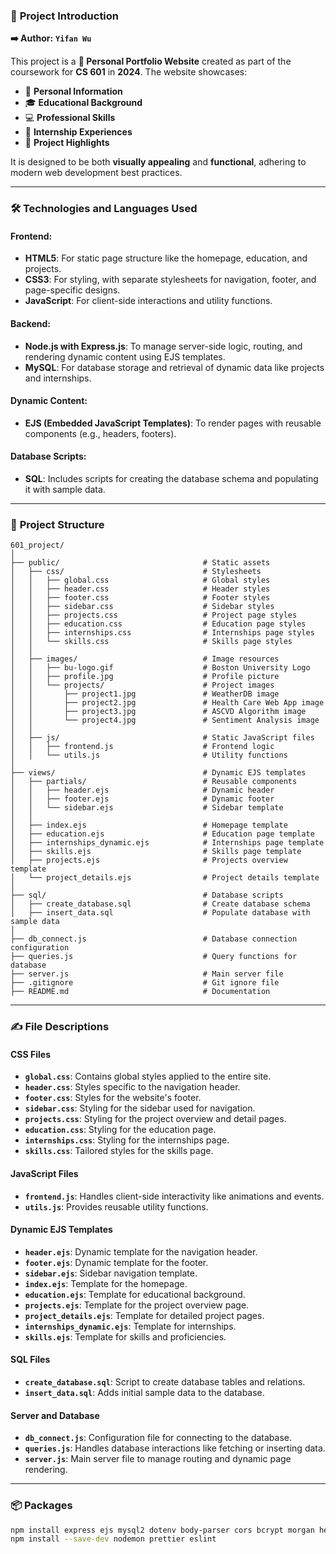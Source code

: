 ### 🚀 **Project Introduction**
**➡️ Author:** **`Yifan Wu`**  

This project is a **🌟 Personal Portfolio Website** created as part of the coursework for **CS 601** in **2024**. The website showcases:
- 📖 **Personal Information**
- 🎓 **Educational Background**
- 💻 **Professional Skills**
- 🏢 **Internship Experiences**
- 📂 **Project Highlights**  

It is designed to be both **visually appealing** and **functional**, adhering to modern web development best practices.

---

### 🛠️ **Technologies and Languages Used**

#### **Frontend**:  
- **HTML5**: For static page structure like the homepage, education, and projects.  
- **CSS3**: For styling, with separate stylesheets for navigation, footer, and page-specific designs.  
- **JavaScript**: For client-side interactions and utility functions.

#### **Backend**:  
- **Node.js with Express.js**: To manage server-side logic, routing, and rendering dynamic content using EJS templates.  
- **MySQL**: For database storage and retrieval of dynamic data like projects and internships.

#### **Dynamic Content**:  
- **EJS (Embedded JavaScript Templates)**: To render pages with reusable components (e.g., headers, footers).  

#### **Database Scripts**:  
- **SQL**: Includes scripts for creating the database schema and populating it with sample data.

---

### 📂 **Project Structure**
```plaintext
601_project/
│
├── public/                                # Static assets
│   ├── css/                               # Stylesheets
│   │   ├── global.css                     # Global styles
│   │   ├── header.css                     # Header styles
│   │   ├── footer.css                     # Footer styles
│   │   ├── sidebar.css                    # Sidebar styles
│   │   ├── projects.css                   # Project page styles
│   │   ├── education.css                  # Education page styles
│   │   ├── internships.css                # Internships page styles
│   │   └── skills.css                     # Skills page styles
│   │
│   ├── images/                            # Image resources
│   │   ├── bu-logo.gif                    # Boston University Logo
│   │   ├── profile.jpg                    # Profile picture
│   │   └── projects/                      # Project images
│   │       ├── project1.jpg               # WeatherDB image
│   │       ├── project2.jpg               # Health Care Web App image
│   │       ├── project3.jpg               # ASCVD Algorithm image
│   │       └── project4.jpg               # Sentiment Analysis image
│   │
│   ├── js/                                # Static JavaScript files
│   │   ├── frontend.js                    # Frontend logic
│   │   └── utils.js                       # Utility functions
│
├── views/                                 # Dynamic EJS templates
│   ├── partials/                          # Reusable components
│   │   ├── header.ejs                     # Dynamic header
│   │   ├── footer.ejs                     # Dynamic footer
│   │   └── sidebar.ejs                    # Sidebar template
│   │
│   ├── index.ejs                          # Homepage template
│   ├── education.ejs                      # Education page template
│   ├── internships_dynamic.ejs            # Internships page template
│   ├── skills.ejs                         # Skills page template
│   ├── projects.ejs                       # Projects overview template
│   └── project_details.ejs                # Project details template
│
├── sql/                                   # Database scripts
│   ├── create_database.sql                # Create database schema
│   ├── insert_data.sql                    # Populate database with sample data
│
├── db_connect.js                          # Database connection configuration
├── queries.js                             # Query functions for database
├── server.js                              # Main server file
├── .gitignore                             # Git ignore file
├── README.md                              # Documentation
```

---

### ✍️ **File Descriptions**

#### **CSS Files**
- **`global.css`**: Contains global styles applied to the entire site.  
- **`header.css`**: Styles specific to the navigation header.  
- **`footer.css`**: Styles for the website's footer.  
- **`sidebar.css`**: Styling for the sidebar used for navigation.  
- **`projects.css`**: Styling for the project overview and detail pages.  
- **`education.css`**: Styling for the education page.  
- **`internships.css`**: Styling for the internships page.  
- **`skills.css`**: Tailored styles for the skills page.  

#### **JavaScript Files**
- **`frontend.js`**: Handles client-side interactivity like animations and events.  
- **`utils.js`**: Provides reusable utility functions.  

#### **Dynamic EJS Templates**
- **`header.ejs`**: Dynamic template for the navigation header.  
- **`footer.ejs`**: Dynamic template for the footer.  
- **`sidebar.ejs`**: Sidebar navigation template.  
- **`index.ejs`**: Template for the homepage.  
- **`education.ejs`**: Template for educational background.  
- **`projects.ejs`**: Template for the project overview page.  
- **`project_details.ejs`**: Template for detailed project pages.  
- **`internships_dynamic.ejs`**: Template for internships.  
- **`skills.ejs`**: Template for skills and proficiencies.

#### **SQL Files**
- **`create_database.sql`**: Script to create database tables and relations.  
- **`insert_data.sql`**: Adds initial sample data to the database.  

#### **Server and Database**
- **`db_connect.js`**: Configuration file for connecting to the database.  
- **`queries.js`**: Handles database interactions like fetching or inserting data.  
- **`server.js`**: Main server file to manage routing and dynamic page rendering.

---

### 📦 **Packages**
```bash
npm install express ejs mysql2 dotenv body-parser cors bcrypt morgan helmet compression
npm install --save-dev nodemon prettier eslint
```